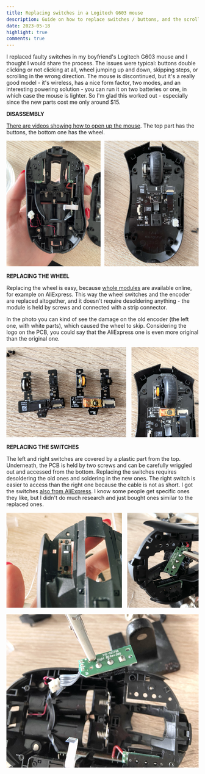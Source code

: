 ```yaml
---
title: Replacing switches in a Logitech G603 mouse
description: Guide on how to replace switches / buttons, and the scroll wheel in the Logitech G603 mouse
date: 2023-05-18
highlight: true
comments: true
---
```


I replaced faulty switches in my boyfriend's Logitech G603 mouse and I thought I would share the process. The issues were typical: buttons double clicking or not clicking at all, wheel jumping up and down, skipping steps, or scrolling in the wrong direction. The mouse is discontinued, but it's a really good model - it's wireless, has a nice form factor, two modes, and an interesting powering solution - you can run it on two batteries or one, in which case the mouse is lighter. So I'm glad this worked out - especially since the new parts cost me only around $15.

**DISASSEMBLY**

[There are videos showing how to open up the mouse](https://www.youtube.com/watch?v=LOo_mwl1_s0). The top part has the buttons, the bottom one has the wheel.

<div style="display: flex; gap: 10px;">
    <div>
        <img style="width: 100%" src="top.PNG" alt="Top part of the Logitech G603 mouse">
    </div>
    <div>
        <img style="width: 100%" src="bottom.PNG" alt="Bottom part of the Logitech G603 mouse">
    </div>
</div>

**REPLACING THE WHEEL**

Replacing the wheel is easy, because [whole modules](https://aliexpress.com/item/4000409515818) are available online, for example on AliExpress. This way the wheel switches and the encoder are replaced altogether, and it doesn't require desoldering anything - the module is held by screws and connected with a strip connector.

In the photo you can kind of see the damage on the old encoder (the left one, with white parts), which caused the wheel to skip. Considering the logo on the PCB, you could say that the AliExpress one is even more original than the original one.

<div style="display: flex; gap: 1em;">
    <div>
        <img style="width: 100%" src="encoders.PNG" alt="Scroll wheel modules for the Logitech G603 mouse - old and new">
    </div>
    <div>
        <img style="width: 100%" src="new-encoder.PNG" alt="Mouse with a replaced scroll wheel module">
    </div>
</div>

**REPLACING THE SWITCHES**

The left and right switches are covered by a plastic part from the top. Underneath, the PCB is held by two screws and can be carefully wriggled out and accessed from the bottom. Replacing the switches requires desoldering the old ones and soldering in the new ones. The right switch is easier to access than the right one because the cable is not as short. I got the switches [also from AliExpress](https://aliexpress.com/item/1005002156763873.html). I know some people get specific ones they like, but I didn't do much research and just bought ones similar to the replaced ones.

<div style="display: flex; gap: 1em;">
    <div>
        <img style="width: 100%" src="left-switch-top.PNG" alt="Top view of the left button in the Logitech G603 mouse">
    </div>
    <div>
        <img style="width: 100%" src="left-switch.PNG" alt="Disassembled left button in the Logitech G603 mouse">
    </div>
</div>

![The right switch](right-switch.PNG)
